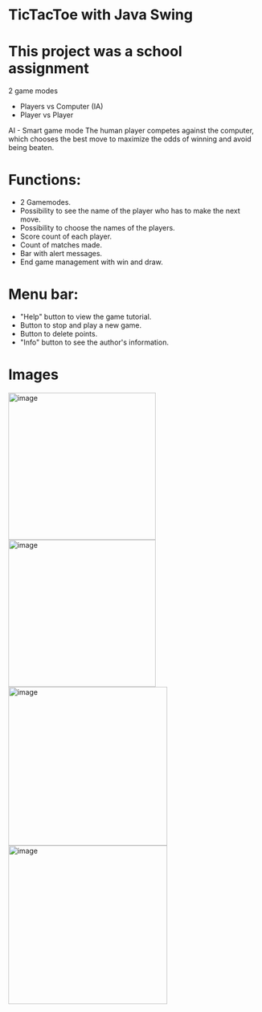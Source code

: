 # TicTacToe with Java Swing
# This project was a school assignment

2 game modes
- Players vs Computer (IA)
- Player vs Player

AI - Smart game mode
The human player competes against the computer, which chooses the best move to maximize the odds of winning and avoid being beaten.


# Functions: 
- 2 Gamemodes.
- Possibility to see the name of the player who has to make the next move.
- Possibility to choose the names of the players.
- Score count of each player.
- Count of matches made.
- Bar with alert messages.
- End game management with win and draw.

# Menu bar:
- "Help" button to view the game tutorial.
- Button to stop and play a new game.
- Button to delete points.
- "Info" button to see the author's information.

# Images
<img width="293" alt="image" src="https://user-images.githubusercontent.com/86069272/179061802-7695f9b8-7a0e-4c70-8afd-69d7488bb552.png">
<img width="293" alt="image" src="https://user-images.githubusercontent.com/86069272/179061842-24d8a6b7-3d0d-4c39-9c1f-35aab80a524a.png">
<img width="316" alt="image" src="https://user-images.githubusercontent.com/86069272/179062074-bc5b36cc-0f43-4a70-9b12-12d581218459.png">
<img width="316" alt="image" src="https://user-images.githubusercontent.com/86069272/179062035-00a6a111-2980-4ff2-81c4-b46a4b271973.png">

